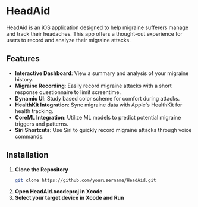 # HeadAid

HeadAid is an iOS application designed to help migraine sufferers manage and track their headaches. This app offers a thought-out experience for users to record and analyze their migraine attacks.

## Features

- **Interactive Dashboard**: View a summary and analysis of your migraine history.
- **Migraine Recording**: Easily record migraine attacks with a short response questionnaire to limit screentime.
- **Dynamic UI**: Study based color scheme for comfort during attacks.
- **HealthKit Integration**: Sync migraine data with Apple's HealthKit for health tracking.
- **CoreML Integration**: Utilize ML models to predict potential migraine triggers and patterns.
- **Siri Shortcuts**: Use Siri to quickly record migraine attacks through voice commands.


## Installation

1. **Clone the Repository**
   ```bash
   git clone https://github.com/yourusername/HeadAid.git

2. **Open HeadAid.xcodeproj in Xcode**
3. **Select your target device in Xcode and Run**
